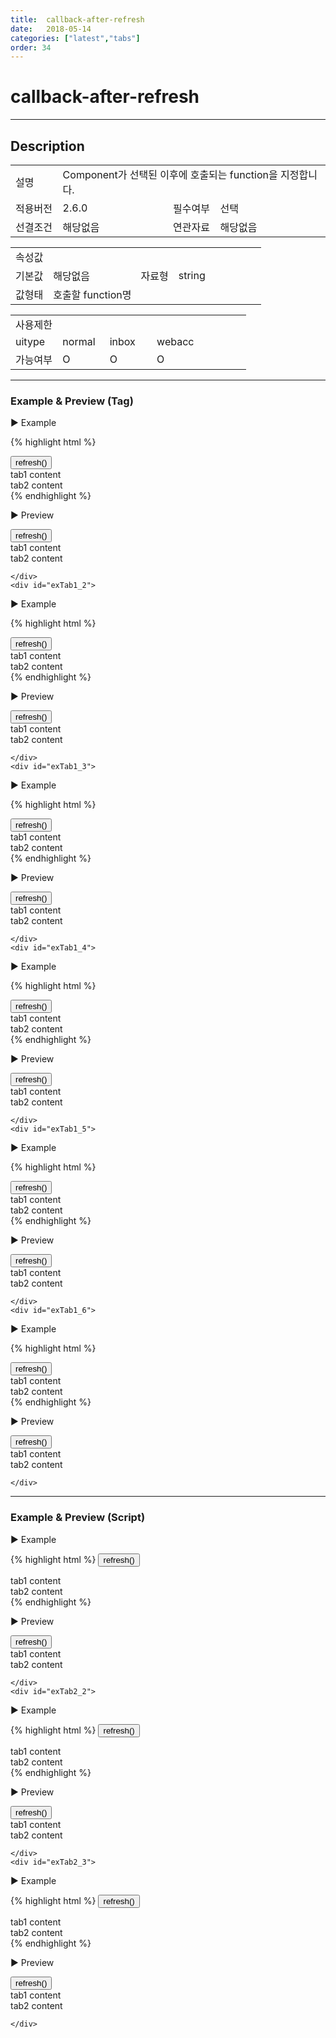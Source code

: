 ```yaml
---
title:  callback-after-refresh
date:   2018-05-14
categories: ["latest","tabs"]
order: 34
---
```


callback-after-refresh
===

---

## Description

<table style="width:100%">
    <colgroup>
        <col width="15%"/>
        <col width="35%"/>
        <col width="15%"/>
        <col width="35%"/>
    </colgroup>
    <tr>
        <td class="tdTitle">설명</td>
        <td colspan="3">Component가 선택된 이후에 호출되는 function을 지정합니다.</td>
    </tr>
    <tr>
        <td class="tdTitle">적용버전</td>
        <td>2.6.0</td>
        <td class="tdTitle">필수여부</td>
        <td>선택</td>
    </tr>
    <tr>
        <td class="tdTitle">선결조건</td>
        <td>해당없음</td>
        <td class="tdTitle">연관자료</td>
        <td>해당없음</td>
    </tr>
</table>
<table style="width:100%">
    <colgroup>
        <col width="15%"/>
        <col width="35%"/>
        <col width="15%"/>
        <col width="35%"/>
    </colgroup>
    <tr>
        <td class="tdTitle tdBg" colspan="4">속성값</td>
    </tr>
    <tr>
        <td class="tdTitle">기본값</td>
        <td>해당없음</td>
        <td class="tdTitle">자료형</td>
        <td>string</td>
    </tr>
    <tr>
        <td class="tdTitle">값형태</td>
        <td colspan="3">호출할 function명</td>
    </tr>
</table>
<table style="width:100%">
    <colgroup>
        <col width="20%"/>
        <col width="20%"/>
        <col width="20%"/>
        <col width="20%"/>
        <col width="20%"/>
    </colgroup>
    <tr>
        <td class="tdTitle tdBg" colspan="5">사용제한</td>
    </tr>
    <tr>
        <td>uitype</td>
        <td class="tdCenter">normal</td>
        <td class="tdCenter">inbox</td>
        <td class="tdCenter">webacc</td>
        <td></td>
    </tr>
    <tr>
        <td>가능여부</td>
        <td class="tdBlue tdCenter">O</td>
        <td class="tdBlue tdCenter">O</td>
        <td class="tdBlue tdCenter">O</td>
        <td></td>
    </tr>
</table>

---
### Example & Preview (Tag)

<script>
    function afterRefreshfunc(){
        alert('refresh이후 호출');
    }
</script>

<sbux-tabs id="exTab1" name="exTab1" uitype="normal" title-target-id-array="{exTab1_1,exTab1_2}^{exTab1_3,exTab1_4}^{exTab1_5,exTab1_6}" title-text-array="normal{고정형,변동형}^inbox{고정형,변동형}^webacc{고정형,변동형}" is-scrollable="false">
</sbux-tabs>
<div class="tab-content">
    <div id="exTab1_1">

▶ Example

{% highlight html %}
<script>
    function afterRefreshfunc(){
        alert('refresh이후 호출');
    }
</script>
<input type="button" value="refresh()" onclick="SBUxMethod.refresh('sbTagNm1_1')">
<sbux-tabs id="sbIdx1_1" name="sbTagNm1_1" uitype="normal" title-target-id-array="tab1_1_1^tab1_1_2" title-text-array="tab1^tab2" is-scrollable="false" callback-after-refresh="afterRefreshfunc"></sbux-tabs>
<div class="tab-content">
    <div id="tab1_1_1">
        tab1 content
    </div>
    <div id="tab1_1_2">
        tab2 content
    </div>
</div>
{% endhighlight %}

<br>

▶ Preview 

<input type="button" value="refresh()" onclick="SBUxMethod.refresh('sbTagNm1_1')">
<sbux-tabs id="sbIdx1_1" name="sbTagNm1_1" uitype="normal" title-target-id-array="tab1_1_1^tab1_1_2" title-text-array="tab1^tab2" is-scrollable="false" callback-after-refresh="afterRefreshfunc"></sbux-tabs>
<div class="tab-content">
    <div id="tab1_1_1">
        tab1 content
    </div>
    <div id="tab1_1_2">
        tab2 content
    </div>
</div>

    </div>
    <div id="exTab1_2">

▶ Example

{% highlight html %}
<script>
    var tabJsonData2 = [                
        { "id" : "0", "pid" : "-1", "order" : "1", "text" : "tab1", "targetid" : "tab1_2_1" },                        
        { "id" : "1", "pid" : "-1", "order" : "2", "text" : "tab2", "targetid" : "tab1_2_2" }
    ]; 

    function afterRefreshfunc(){
        alert('refresh이후 호출');
    }
</script>
<input type="button" value="refresh()" onclick="SBUxMethod.refresh('sbTagNm1_2')">
<sbux-tabs id="sbIdx1_2" name="sbTagNm1_2" uitype="normal" jsondata-ref="tabJsonData2" is-scrollable="false" callback-after-refresh="afterRefreshfunc"></sbux-tabs>
<div class="tab-content">
    <div id="tab1_2_1">
        tab1 content
    </div>
    <div id="tab1_2_2">
        tab2 content
    </div>
</div>
{% endhighlight %}


<br>

▶ Preview 

<script>
    var tabJsonData2 = [                
        { "id" : "0", "pid" : "-1", "order" : "1", "text" : "tab1", "targetid" : "tab1_2_1" },                        
        { "id" : "1", "pid" : "-1", "order" : "2", "text" : "tab2", "targetid" : "tab1_2_2" }
    ];  
</script>
<input type="button" value="refresh()" onclick="SBUxMethod.refresh('sbTagNm1_2')">
<sbux-tabs id="sbIdx1_2" name="sbTagNm1_2" uitype="normal" jsondata-ref="tabJsonData2" is-scrollable="false" callback-after-refresh="afterRefreshfunc"></sbux-tabs>
<div class="tab-content">
    <div id="tab1_2_1">
        tab1 content
    </div>
    <div id="tab1_2_2">
        tab2 content
    </div>
</div>

    </div>
    <div id="exTab1_3">

▶ Example

{% highlight html %}
<script>
    function afterRefreshfunc(){
        alert('refresh이후 호출');
    }
</script>
<input type="button" value="refresh()" onclick="SBUxMethod.refresh('sbTagNm1_3')">
<sbux-tabs id="sbIdx1_3" name="sbTagNm1_3" uitype="inbox" title-target-id-array="tab1_3_1^tab1_3_2" title-text-array="tab1^tab2" is-scrollable="false" callback-after-refresh="afterRefreshfunc"></sbux-tabs>
<div class="tab-content">
    <div id="tab1_3_1">
        tab1 content
    </div>
    <div id="tab1_3_2">
        tab2 content
    </div>
</div>
{% endhighlight %}

<br>

▶ Preview 

<input type="button" value="refresh()" onclick="SBUxMethod.refresh('sbTagNm1_3')">
<sbux-tabs id="sbIdx1_3" name="sbTagNm1_3" uitype="inbox" title-target-id-array="tab1_3_1^tab1_3_2" title-text-array="tab1^tab2" is-scrollable="false" callback-after-refresh="afterRefreshfunc"></sbux-tabs>
<div class="tab-content">
    <div id="tab1_3_1">
        tab1 content
    </div>
    <div id="tab1_3_2">
        tab2 content
    </div>
</div>

    </div>
    <div id="exTab1_4">

▶ Example

{% highlight html %}
<script>
    var tabJsonData4 = [                
        { "id" : "0", "pid" : "-1", "order" : "1", "text" : "tab1", "targetid" : "tab1_4_1" },                        
        { "id" : "1", "pid" : "-1", "order" : "2", "text" : "tab2", "targetid" : "tab1_4_2" }
    ];

    function afterRefreshfunc(){
        alert('refresh이후 호출');
    }
</script>
<input type="button" value="refresh()" onclick="SBUxMethod.refresh('sbTagNm1_4')">
<sbux-tabs id="sbIdx1_4" name="sbTagNm1_4" uitype="inbox" jsondata-ref="tabJsonData4" is-scrollable="false" callback-after-refresh="afterRefreshfunc"></sbux-tabs>
<div class="tab-content">
    <div id="tab1_4_1">
        tab1 content
    </div>
    <div id="tab1_4_2">
        tab2 content
    </div>
</div>
{% endhighlight %}


<br>

▶ Preview 

<script>
    var tabJsonData4 = [                
        { "id" : "0", "pid" : "-1", "order" : "1", "text" : "tab1", "targetid" : "tab1_4_1" },                        
        { "id" : "1", "pid" : "-1", "order" : "2", "text" : "tab2", "targetid" : "tab1_4_2" }
    ];  
</script>
<input type="button" value="refresh()" onclick="SBUxMethod.refresh('sbTagNm1_4')">
<sbux-tabs id="sbIdx1_4" name="sbTagNm1_4" uitype="inbox" jsondata-ref="tabJsonData4" is-scrollable="false" callback-after-refresh="afterRefreshfunc"></sbux-tabs>
<div class="tab-content">
    <div id="tab1_4_1">
        tab1 content
    </div>
    <div id="tab1_4_2">
        tab2 content
    </div>
</div>

    </div>
    <div id="exTab1_5">

▶ Example

{% highlight html %}
<script>
    function afterRefreshfunc(){
        alert('refresh이후 호출');
    }
</script>
<input type="button" value="refresh()" onclick="SBUxMethod.refresh('sbTagNm1_5')">
<sbux-tabs id="sbIdx1_5" name="sbTagNm1_5" uitype="webacc" title-target-id-array="tab1_5_1^tab1_5_2" title-text-array="tab1^tab2" is-scrollable="false" callback-after-refresh="afterRefreshfunc"></sbux-tabs>
<div class="tab-content">
    <div id="tab1_5_1">
        tab1 content
    </div>
    <div id="tab1_5_2">
        tab2 content
    </div>
</div>
{% endhighlight %}

<br>

▶ Preview 

<input type="button" value="refresh()" onclick="SBUxMethod.refresh('sbTagNm1_5')">
<sbux-tabs id="sbIdx1_5" name="sbTagNm1_5" uitype="webacc" title-target-id-array="tab1_5_1^tab1_5_2" title-text-array="tab1^tab2" is-scrollable="false" callback-after-refresh="afterRefreshfunc"></sbux-tabs>
<div class="tab-content">
    <div id="tab1_5_1">
        tab1 content
    </div>
    <div id="tab1_5_2">
        tab2 content
    </div>
</div>

    </div>
    <div id="exTab1_6">

▶ Example

{% highlight html %}
<script>
    var tabJsonData6 = [                
        { "id" : "0", "pid" : "-1", "order" : "1", "text" : "tab1", "targetid" : "tab1_6_1" },                        
        { "id" : "1", "pid" : "-1", "order" : "2", "text" : "tab2", "targetid" : "tab1_6_2" }
    ];

    function afterRefreshfunc(){
        alert('refresh이후 호출');
    }
</script>
<input type="button" value="refresh()" onclick="SBUxMethod.refresh('sbTagNm1_6')">
<sbux-tabs id="sbIdx1_6" name="sbTagNm1_6" uitype="webacc" jsondata-ref="tabJsonData6" is-scrollable="false" callback-after-refresh="afterRefreshfunc"></sbux-tabs>
<div class="tab-content">
    <div id="tab1_6_1">
        tab1 content
    </div>
    <div id="tab1_6_2">
        tab2 content
    </div>
</div>
{% endhighlight %}


<br>

▶ Preview 

<script>
    var tabJsonData6 = [                
        { "id" : "0", "pid" : "-1", "order" : "1", "text" : "tab1", "targetid" : "tab1_6_1" },                        
        { "id" : "1", "pid" : "-1", "order" : "2", "text" : "tab2", "targetid" : "tab1_6_2" }
    ];  
</script>
<input type="button" value="refresh()" onclick="SBUxMethod.refresh('sbTagNm1_6')">
<sbux-tabs id="sbIdx1_6" name="sbTagNm1_6" uitype="webacc" jsondata-ref="tabJsonData6" is-scrollable="false" callback-after-refresh="afterRefreshfunc"></sbux-tabs>
<div class="tab-content">
    <div id="tab1_6_1">
        tab1 content
    </div>
    <div id="tab1_6_2">
        tab2 content
    </div>
</div>

    </div>
</div>

---
### Example & Preview (Script)

<sbux-tabs id="exTab2" name="exTab2" uitype="normal" title-target-id-array="exTab2_1^exTab2_2^exTab2_3" title-text-array="normal(변동형)^inbox(변동형)^webacc(변동형)" is-scrollable="false">
</sbux-tabs>
<div class="tab-content">
    <div id="exTab2_1">

▶ Example

{% highlight html %}
<input type="button" value="refresh()" onclick="SBUxMethod.refresh('sbTagNm2_1')">
<div id="sbArea2_1"></div>
<div class="tab-content">
    <div id="tab1_7_1">
        tab1 content
    </div>
    <div id="tab1_7_2">
        tab2 content
    </div>
</div>
<script>
    var tabJsonData7 = [                
        { "id" : "0", "pid" : "-1", "order" : "1", "text" : "tab1", "targetid" : "tab1_7_1" },                        
        { "id" : "1", "pid" : "-1", "order" : "2", "text" : "tab2", "targetid" : "tab1_7_2" }
    ];
    function afterRefreshfunc(){
        alert('refresh이후 호출');
    }
    $(document).ready(function(){
        $('#sbArea2_1').sbTabs({
            name : 'sbScriptNm2_1',
            uitype : 'normal',
            jsondataRef : 'tabJsonData7',
            isScrollable : false,
            callbackAfterRefresh : 'afterRefreshfunc'
        });
    }); 
</script>
{% endhighlight %}

<br>

▶ Preview 

<input type="button" value="refresh()" onclick="SBUxMethod.refresh('sbTagNm2_1')">
<div id="sbArea2_1"></div>
<div class="tab-content">
    <div id="tab2_1_1">
        tab1 content
    </div>
    <div id="tab2_1_2">
        tab2 content
    </div>
</div>
<script>
    var tabJsonData7 = [                
        { "id" : "0", "pid" : "-1", "order" : "1", "text" : "tab1", "targetid" : "tab2_1_1" },                        
        { "id" : "1", "pid" : "-1", "order" : "2", "text" : "tab2", "targetid" : "tab2_1_2" }
    ]; 
    $(document).ready(function(){
        $('#sbArea2_1').sbTabs({
            name : 'sbScriptNm2_1',
            uitype : 'normal',
            jsondataRef : 'tabJsonData7',
            isScrollable : false,
            callbackAfterRefresh : 'afterRefreshfunc'
        });
    });  
</script>

    </div>
    <div id="exTab2_2">

▶ Example

{% highlight html %}
<input type="button" value="refresh()" onclick="SBUxMethod.refresh('sbTagNm2_2')">
<div id="sbArea2_2"></div>
<div class="tab-content">
    <div id="tab2_2_1">
        tab1 content
    </div>
    <div id="tab2_2_2">
        tab2 content
    </div>
</div>
<script>
    var tabJsonData8 = [                
        { "id" : "0", "pid" : "-1", "order" : "1", "text" : "tab1", "targetid" : "tab2_2_1" },                        
        { "id" : "1", "pid" : "-1", "order" : "2", "text" : "tab2", "targetid" : "tab2_2_2" }
    ];
    function afterRefreshfunc(){
        alert('refresh이후 호출');
    }
    $(document).ready(function(){
        $('#sbArea2_2').sbTabs({
            name : 'sbScriptNm2_2',
            uitype : 'inbox',
            jsondataRef : 'tabJsonData8',
            isScrollable : false,
            callbackAfterRefresh : 'afterRefreshfunc'
        });
    });  
</script>
{% endhighlight %}

<br>

▶ Preview 

<input type="button" value="refresh()" onclick="SBUxMethod.refresh('sbTagNm2_2')">
<div id="sbArea2_2"></div>
<div class="tab-content">
    <div id="tab2_2_1">
        tab1 content
    </div>
    <div id="tab2_2_2">
        tab2 content
    </div>
</div>
<script>
    var tabJsonData8 = [                
        { "id" : "0", "pid" : "-1", "order" : "1", "text" : "tab1", "targetid" : "tab2_2_1" },                        
        { "id" : "1", "pid" : "-1", "order" : "2", "text" : "tab2", "targetid" : "tab2_2_2" }
    ]; 
    $(document).ready(function(){
        $('#sbArea2_2').sbTabs({
            name : 'sbScriptNm2_2',
            uitype : 'inbox',
            jsondataRef : 'tabJsonData8',
            isScrollable : false,
            callbackAfterRefresh : 'afterRefreshfunc'
        });
    });  
</script>

    </div>
    <div id="exTab2_3">

▶ Example

{% highlight html %}
<input type="button" value="refresh()" onclick="SBUxMethod.refresh('sbTagNm2_3')">
<div id="sbArea2_3"></div>
<div class="tab-content">
    <div id="tab2_3_1">
        tab1 content
    </div>
    <div id="tab2_3_2">
        tab2 content
    </div>
</div>
<script>
    var tabJsonData9 = [                
        { "id" : "0", "pid" : "-1", "order" : "1", "text" : "tab1", "targetid" : "tab2_3_1" },                        
        { "id" : "1", "pid" : "-1", "order" : "2", "text" : "tab2", "targetid" : "tab2_3_2" }
    ];
    function afterRefreshfunc(){
        alert('refresh이후 호출');
    }
    $(document).ready(function(){
        $('#sbArea2_3').sbTabs({
            name : 'sbScriptNm2_3',
            uitype : 'webacc',
            jsondataRef : 'tabJsonData9',
            isScrollable : false,
            callbackAfterRefresh : 'afterRefreshfunc'
        });
    });  
</script>
{% endhighlight %}

<br>

▶ Preview 

<input type="button" value="refresh()" onclick="SBUxMethod.refresh('sbTagNm2_3')">
<div id="sbArea2_3"></div>
<div class="tab-content">
    <div id="tab2_3_1">
        tab1 content
    </div>
    <div id="tab2_3_2">
        tab2 content
    </div>
</div>
<script>
    var tabJsonData9 = [                
        { "id" : "0", "pid" : "-1", "order" : "1", "text" : "tab1", "targetid" : "tab2_3_1" },                        
        { "id" : "1", "pid" : "-1", "order" : "2", "text" : "tab2", "targetid" : "tab2_3_2" }
    ]; 
    $(document).ready(function(){
        $('#sbArea2_3').sbTabs({
            name : 'sbScriptNm2_3',
            uitype : 'webacc',
            jsondataRef : 'tabJsonData9',
            isScrollable : false,
            callbackAfterRefresh : 'afterRefreshfunc'
        });
    });  
</script>

    </div>
</div>